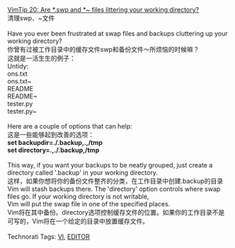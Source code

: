 <html><body><div><a href="http://vim.sourceforge.net/tip_view.php?tip_id=20">VimTip 20: Are *.swp and *~ files littering your working directory?</a><br>清理swp、~文件<br><br>Have you ever been frustrated at swap files and backups cluttering up your working directory? <br>你曾有过被工作目录中的缓存文件swp和备份文件～所烦恼的时候嘛？<br>这就是一活生生的例子：<br>Untidy:<br> ons.txt<br> ons.txt~<br> README<br> README~<br> tester.py<br> tester.py~<br><br>Here are a couple of options that can help:<br>这是一些能够起到改善的选项：<br><b> set backupdir=./.backup,.,/tmp<br> set directory=.,./.backup,/tmp</b><br><br>This way, if you want your backups to be neatly grouped, just create a directory called '.backup' in your working directory. <br>这样，如果你想将你的备份文件整齐的分类，在工作目录中创建.backup的目录<br>Vim will stash backups there. The 'directory' option controls where swap files go. If your working directory is not writable,<br>Vim will put the swap file in one of the specified places.<br>Vim将在其中备份。directory选项控制缓存文件的位置。如果你的工作目录不是可写的，Vim将在一个给定的目录中放置缓存文件。<br><br>Technorati Tags: <a href="http://technorati.com/tag/VI" rel="tag">VI</a>, <a href="http://technorati.com/tag/EDITOR" rel="tag">EDITOR</a></div></body></html>